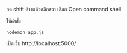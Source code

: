 กด shift ค้างแล้วคลิกขวา เลือก Open command shell

ใช้คำสั่ง 

```
nodemon app.js
```

เปิดเว็บ http://localhost:5000/
